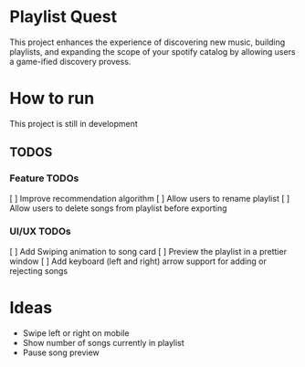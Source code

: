 # Playlist Quest 
This project enhances the experience of discovering new music, building playlists, and expanding the scope of your spotify catalog by allowing users a game-ified discovery provess. 

# How to run
This project is still in development

## TODOS
### Feature TODOs
[ ] Improve recommendation algorithm
[ ] Allow users to rename playlist
[ ] Allow users to delete songs from playlist before exporting

### UI/UX TODOs
[ ] Add Swiping animation to song card
[ ] Preview the playlist in a prettier window
[ ] Add keyboard (left and right) arrow support for adding or rejecting songs

# Ideas
- Swipe left or right on mobile
- Show number of songs currently in playlist
- Pause song preview